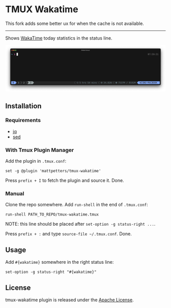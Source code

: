 # TMUX Wakatime

This fork adds some better ux for when the cache is not available.

---

Shows [WakaTime](https://wakatime.com/) today statistics in the status line.

![tmux-wakatime](./assets/tmux-preview.png)

## Installation
### Requirements
* [jq](https://jqlang.github.io/jq/)
* [sed](https://github.com/mirror/sed)

### With Tmux Plugin Manager
Add the plugin in `.tmux.conf`:
```
set -g @plugin 'mattpetters/tmux-wakatime'
```
Press `prefix + I` to fetch the plugin and source it. Done.

### Manual
Clone the repo somewhere. Add `run-shell` in the end of `.tmux.conf`:

```
run-shell PATH_TO_REPO/tmux-wakatime.tmux
```
NOTE: this line should be placed after `set-option -g status-right ...`.

Press `prefix + :` and type `source-file ~/.tmux.conf`. Done.

## Usage
Add `#{wakatime}` somewhere in the right status line:
```
set-option -g status-right "#{wakatime}"
```
## License
tmux-wakatime plugin is released under the [Apache License](https://www.apache.org/licenses/LICENSE-2.0).
